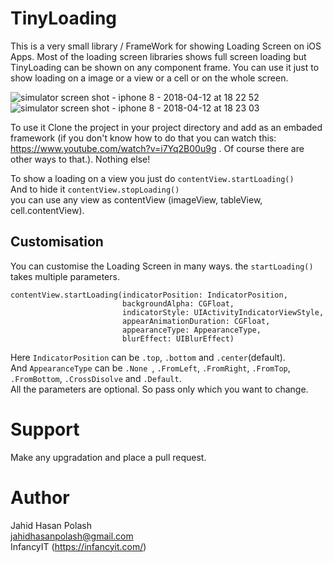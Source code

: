 # TinyLoading

This is a very small library / FrameWork for showing Loading Screen on iOS Apps. Most of the loading screen libraries shows full screen loading but TinyLoading can be shown on any component frame. You can use it just to show loading on a image or a view or a cell or on the whole screen.

![simulator screen shot - iphone 8 - 2018-04-12 at 18 22 52](https://user-images.githubusercontent.com/16785810/38677267-92664b00-3e7f-11e8-8105-5640633f141f.png)
![simulator screen shot - iphone 8 - 2018-04-12 at 18 23 03](https://user-images.githubusercontent.com/16785810/38677268-92b7dbb4-3e7f-11e8-9e5e-2ede684f3c81.png)

To use it Clone the project in your project directory and add as an embaded framework (if you don't know how to do that you can watch this: https://www.youtube.com/watch?v=i7Yq2B00u9g . Of course there are other ways to that.). Nothing else!

To show a loading on a view you just do ```contentView.startLoading()```  
And to hide it ```contentView.stopLoading()```  
you can use any view as contentView (imageView, tableView, cell.contentView).

## Customisation
You can customise the Loading Screen in many ways.
the  `startLoading()` takes multiple parameters.  
``` 
contentView.startLoading(indicatorPosition: IndicatorPosition, 
                         backgroundAlpha: CGFloat, 
                         indicatorStyle: UIActivityIndicatorViewStyle, 
                         appearAnimationDuration: CGFloat, 
                         appearanceType: AppearanceType, 
                         blurEffect: UIBlurEffect)
```  
Here `IndicatorPosition` can be `.top`, `.bottom` and `.center`(default).  
And `AppearanceType` can be `.None `, `.FromLeft`, `.FromRight`, `.FromTop`, `.FromBottom`, `.CrossDisolve` and `.Default`.  
All the parameters are optional. So pass only which you want to change.

# Support
Make any upgradation and place a pull request.

# Author
Jahid Hasan Polash  
jahidhasanpolash@gmail.com  
InfancyIT (https://infancyit.com/)
